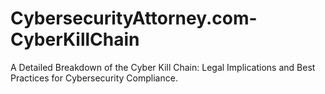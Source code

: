 # CybersecurityAttorney.com-CyberKillChain
A Detailed Breakdown of the Cyber Kill Chain: Legal Implications and Best Practices for Cybersecurity Compliance.

